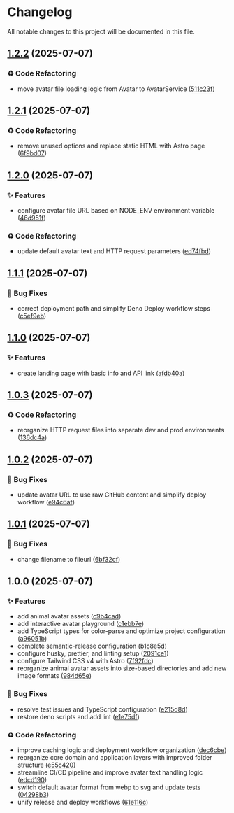 # Changelog

All notable changes to this project will be documented in this file.

## [1.2.2](https://github.com/gitchaell/exavatar/compare/v1.2.1...v1.2.2) (2025-07-07)

### ♻️ Code Refactoring

- move avatar file loading logic from Avatar to AvatarService
  ([511c23f](https://github.com/gitchaell/exavatar/commit/511c23fda6f6fd3e517b3cc06494f6a9d89daf74))

## [1.2.1](https://github.com/gitchaell/exavatar/compare/v1.2.0...v1.2.1) (2025-07-07)

### ♻️ Code Refactoring

- remove unused options and replace static HTML with Astro page
  ([6f9bd07](https://github.com/gitchaell/exavatar/commit/6f9bd0773085bd8822f95921d8f11db7a7c10602))

## [1.2.0](https://github.com/gitchaell/exavatar/compare/v1.1.1...v1.2.0) (2025-07-07)

### ✨ Features

- configure avatar file URL based on NODE_ENV environment variable
  ([46d951f](https://github.com/gitchaell/exavatar/commit/46d951fd6bbfa1e520331468574baa86df87bf4c))

### ♻️ Code Refactoring

- update default avatar text and HTTP request parameters
  ([ed74fbd](https://github.com/gitchaell/exavatar/commit/ed74fbd109cc8568d369e018999a363b70448bf4))

## [1.1.1](https://github.com/gitchaell/exavatar/compare/v1.1.0...v1.1.1) (2025-07-07)

### 🐛 Bug Fixes

- correct deployment path and simplify Deno Deploy workflow steps
  ([c5ef9eb](https://github.com/gitchaell/exavatar/commit/c5ef9eb30e0cca6d674991d10c7b25298c688196))

## [1.1.0](https://github.com/gitchaell/exavatar/compare/v1.0.3...v1.1.0) (2025-07-07)

### ✨ Features

- create landing page with basic info and API link
  ([afdb40a](https://github.com/gitchaell/exavatar/commit/afdb40a2f98a1325870775bc73b93c5bc66b044e))

## [1.0.3](https://github.com/gitchaell/exavatar/compare/v1.0.2...v1.0.3) (2025-07-07)

### ♻️ Code Refactoring

- reorganize HTTP request files into separate dev and prod environments
  ([136dc4a](https://github.com/gitchaell/exavatar/commit/136dc4acee5d507351cd366ec15bdc376c608bab))

## [1.0.2](https://github.com/gitchaell/exavatar/compare/v1.0.1...v1.0.2) (2025-07-07)

### 🐛 Bug Fixes

- update avatar URL to use raw GitHub content and simplify deploy workflow
  ([e94c6af](https://github.com/gitchaell/exavatar/commit/e94c6af6f739647c2606db98a22e7dbc975679fc))

## [1.0.1](https://github.com/gitchaell/exavatar/compare/v1.0.0...v1.0.1) (2025-07-07)

### 🐛 Bug Fixes

- change filename to fileurl
  ([6bf32cf](https://github.com/gitchaell/exavatar/commit/6bf32cf8490925e980e646c425f041b7ebee15b5))

## 1.0.0 (2025-07-07)

### ✨ Features

- add animal avatar assets
  ([c9b4cad](https://github.com/gitchaell/exavatar/commit/c9b4cad6ca8029bbabc3594bf394e859e8ee9f60))
- add interactive avatar playground
  ([c1ebb7e](https://github.com/gitchaell/exavatar/commit/c1ebb7ebac0f6b4c48bb44e21a15779b14da907e))
- add TypeScript types for color-parse and optimize project configuration
  ([a96051b](https://github.com/gitchaell/exavatar/commit/a96051beb3af1d95f7a7d5c45fa1bea5fdd9e26c))
- complete semantic-release configuration
  ([b1c8e5d](https://github.com/gitchaell/exavatar/commit/b1c8e5d0e2c1ce551e4d9f780f4e9e99c6881f64))
- configure husky, prettier, and linting setup
  ([2091ce1](https://github.com/gitchaell/exavatar/commit/2091ce1c5f7f4b33f070a885b54f9aaee167c0f2))
- configure Tailwind CSS v4 with Astro
  ([7f92fdc](https://github.com/gitchaell/exavatar/commit/7f92fdcac85cd2eabfc97a8dd52a412180b73b66))
- reorganize animal avatar assets into size-based directories and add new image formats
  ([984d65e](https://github.com/gitchaell/exavatar/commit/984d65ea9307af37c74dc785eb587953a96b6712))

### 🐛 Bug Fixes

- resolve test issues and TypeScript configuration
  ([e215d8d](https://github.com/gitchaell/exavatar/commit/e215d8de4800e773262548361614e79d1533fffd))
- restore deno scripts and add lint
  ([e1e75df](https://github.com/gitchaell/exavatar/commit/e1e75df79be91879bdce575cca6c478f62213f3b))

### ♻️ Code Refactoring

- improve caching logic and deployment workflow organization
  ([dec6cbe](https://github.com/gitchaell/exavatar/commit/dec6cbea6842cb0365c5aa1a8d33332b66db2c0b))
- reorganize core domain and application layers with improved folder structure
  ([e55c420](https://github.com/gitchaell/exavatar/commit/e55c4208b25050b3ad0b9e3fc19fdff1b771cf42))
- streamline CI/CD pipeline and improve avatar text handling logic
  ([edcd190](https://github.com/gitchaell/exavatar/commit/edcd19051311e5e21e6bfbab9419b5713d5f2d7c))
- switch default avatar format from webp to svg and update tests
  ([04298b3](https://github.com/gitchaell/exavatar/commit/04298b30fb31f79be3daed43aa2a35c08af9f9dd))
- unify release and deploy workflows
  ([61e116c](https://github.com/gitchaell/exavatar/commit/61e116c646247ea001fba65267e317cea897550f))
